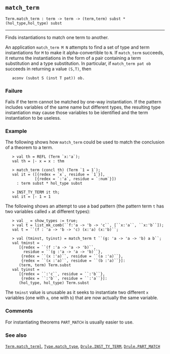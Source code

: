 ## `match_term`

``` hol4
Term.match_term : term -> term -> (term,term) subst * (hol_type,hol_type) subst
```

------------------------------------------------------------------------

Finds instantiations to match one term to another.

An application `match_term M N` attempts to find a set of type and term
instantiations for `M` to make it alpha-convertible to `N`. If
`match_term` succeeds, it returns the instantiations in the form of a
pair containing a term substitution and a type substitution. In
particular, if `match_term pat ob` succeeds in returning a value
`(S,T)`, then

``` hol4
   aconv (subst S (inst T pat)) ob.
```

### Failure

Fails if the term cannot be matched by one-way instantiation. If the
pattern includes variables of the same name but different types, the
resulting type instantiation may cause those variables to be identified
and the term instantiation to be useless.

### Example

The following shows how `match_term` could be used to match the
conclusion of a theorem to a term.

``` hol4
   > val th = REFL (Term `x:'a`);
   val th = |- x = x : thm

   > match_term (concl th) (Term `1 = 1`);
   val it = ([{redex = `x`, residue = `1`}],
             [{redex = `:'a`, residue = `:num`}])
     : term subst * hol_type subst

   > INST_TY_TERM it th;
   val it = |- 1 = 1
```

The following shows an attempt to use a bad pattern (the pattern term
`t` has two variables called `x` at different types):

``` hol4
   > val _ = show_types := true;
   > val t = list_mk_comb(``f:'a -> 'b -> 'c``, [``x:'a``, ``x:'b``]);
   val t = ``(f : 'a -> 'b -> 'c) (x:'a) (x:'b)``;

   > val (tminst, tyinst) = match_term t ``(g: 'a -> 'a -> 'b) a b``;
   val tminst =
      [{redex = ``(f :'a -> 'a -> 'b)``,
        residue = ``(g :'a -> 'a -> 'b)``},
       {redex = ``(x :'a)``, residue = ``(a :'a)``},
       {redex = ``(x :'a)``, residue = ``(b :'a)``}]:
      (term, term) Term.subst
   val tyinst =
      [{redex = ``:'c``, residue = ``:'b``},
       {redex = ``:'b``, residue = ``:'a``}]:
      (hol_type, hol_type) Term.subst
```

The `tminst` value is unusable as it seeks to instantiate two different
`x` variables (one with `a`, one with `b`) that are now actually the
same variable.

### Comments

For instantiating theorems `PART_MATCH` is usually easier to use.

### See also

[`Term.match_terml`](#Term.match_terml),
[`Type.match_type`](#Type.match_type),
[`Drule.INST_TY_TERM`](#Drule.INST_TY_TERM),
[`Drule.PART_MATCH`](#Drule.PART_MATCH)
